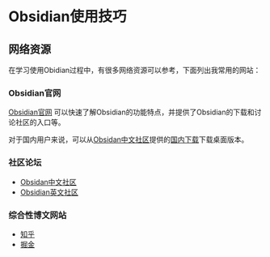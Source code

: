 # Obsidian使用技巧

## 网络资源

在学习使用Obidian过程中，有很多网络资源可以参考，下面列出我常用的网站：

### Obsidian官网

[Obsidian官网](ttps://obsidian.md/) 可以快速了解Obsidian的功能特点，并提供了Obsidian的下载和讨论社区的入口等。

对于国内用户来说，可以从[Obsidan中文社区](https://forum-zh.obsidian.md/)提供的[国内下载](https://thoughts.teambition.com/share/62a131711a6baa00416a79d3#title=Obsidian_%E5%AE%89%E8%A3%85%E5%8C%85)下载桌面版本。

### 社区论坛

- [Obsidan中文社区](https://forum-zh.obsidian.md/)
- [Obsidian英文社区](https://forum.obsidian.md/top)

### 综合性博文网站
- [知乎](https://zhuanlan.zhihu.com/)
- [掘金](https://juejin.cn)

